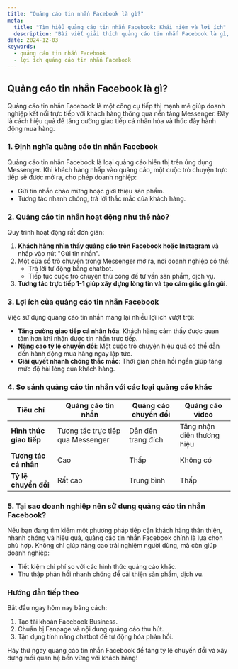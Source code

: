 ```yaml
---
title: "Quảng cáo tin nhắn Facebook là gì?"
meta:
  title: "Tìm hiểu quảng cáo tin nhắn Facebook: Khái niệm và lợi ích"
  description: "Bài viết giải thích quảng cáo tin nhắn Facebook là gì, cách hoạt động và những lợi ích nổi bật cho doanh nghiệp."
date: 2024-12-03
keywords:
  - quảng cáo tin nhắn Facebook
  - lợi ích quảng cáo tin nhắn Facebook
---
```


## Quảng cáo tin nhắn Facebook là gì?

Quảng cáo tin nhắn Facebook là một công cụ tiếp thị mạnh mẽ giúp doanh nghiệp kết nối trực tiếp với khách hàng thông qua nền tảng Messenger. Đây là cách hiệu quả để tăng cường giao tiếp cá nhân hóa và thúc đẩy hành động mua hàng.

### 1. Định nghĩa quảng cáo tin nhắn Facebook

Quảng cáo tin nhắn Facebook là loại quảng cáo hiển thị trên ứng dụng Messenger. Khi khách hàng nhấp vào quảng cáo, một cuộc trò chuyện trực tiếp sẽ được mở ra, cho phép doanh nghiệp:
- Gửi tin nhắn chào mừng hoặc giới thiệu sản phẩm.
- Tương tác nhanh chóng, trả lời thắc mắc của khách hàng.

### 2. Quảng cáo tin nhắn hoạt động như thế nào?

Quy trình hoạt động rất đơn giản:
1. **Khách hàng nhìn thấy quảng cáo trên Facebook hoặc Instagram** và nhấp vào nút "Gửi tin nhắn".
2. Một cửa sổ trò chuyện trong Messenger mở ra, nơi doanh nghiệp có thể:
   - Trả lời tự động bằng chatbot.
   - Tiếp tục cuộc trò chuyện thủ công để tư vấn sản phẩm, dịch vụ.
3. **Tương tác trực tiếp 1-1 giúp xây dựng lòng tin và tạo cảm giác gần gũi**.

### 3. Lợi ích của quảng cáo tin nhắn Facebook

Việc sử dụng quảng cáo tin nhắn mang lại nhiều lợi ích vượt trội:
- **Tăng cường giao tiếp cá nhân hóa**: Khách hàng cảm thấy được quan tâm hơn khi nhận được tin nhắn trực tiếp.
- **Nâng cao tỷ lệ chuyển đổi**: Một cuộc trò chuyện hiệu quả có thể dẫn đến hành động mua hàng ngay lập tức.
- **Giải quyết nhanh chóng thắc mắc**: Thời gian phản hồi ngắn giúp tăng mức độ hài lòng của khách hàng.

### 4. So sánh quảng cáo tin nhắn với các loại quảng cáo khác

| **Tiêu chí**            | **Quảng cáo tin nhắn**           | **Quảng cáo chuyển đổi** | **Quảng cáo video**      |
|--------------------------|----------------------------------|--------------------------|--------------------------|
| **Hình thức giao tiếp** | Tương tác trực tiếp qua Messenger | Dẫn đến trang đích       | Tăng nhận diện thương hiệu |
| **Tương tác cá nhân**   | Cao                              | Thấp                     | Không có                 |
| **Tỷ lệ chuyển đổi**    | Rất cao                          | Trung bình               | Thấp                     |

### 5. Tại sao doanh nghiệp nên sử dụng quảng cáo tin nhắn Facebook?

Nếu bạn đang tìm kiếm một phương pháp tiếp cận khách hàng thân thiện, nhanh chóng và hiệu quả, quảng cáo tin nhắn Facebook chính là lựa chọn phù hợp. Không chỉ giúp nâng cao trải nghiệm người dùng, mà còn giúp doanh nghiệp:
- Tiết kiệm chi phí so với các hình thức quảng cáo khác.
- Thu thập phản hồi nhanh chóng để cải thiện sản phẩm, dịch vụ.

### Hướng dẫn tiếp theo

Bắt đầu ngay hôm nay bằng cách:
1. Tạo tài khoản Facebook Business.
2. Chuẩn bị Fanpage và nội dung quảng cáo thu hút.
3. Tận dụng tính năng chatbot để tự động hóa phản hồi.

Hãy thử ngay quảng cáo tin nhắn Facebook để tăng tỷ lệ chuyển đổi và xây dựng mối quan hệ bền vững với khách hàng!

